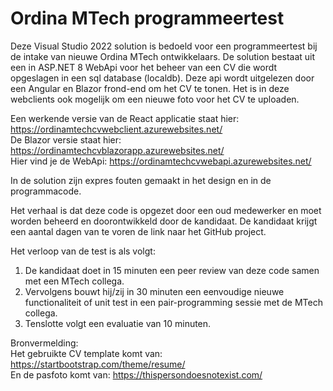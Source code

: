 # Ordina MTech programmeertest

Deze Visual Studio 2022 solution is bedoeld voor een programmeertest bij de intake van nieuwe Ordina MTech ontwikkelaars.
De solution bestaat uit een in ASP.NET 8 WebApi voor het beheer van een CV die wordt opgeslagen in een sql database (localdb). Deze api wordt uitgelezen door een Angular en Blazor frond-end om het CV te tonen. 
Het is in deze webclients ook mogelijk om een nieuwe foto voor het CV te uploaden.

Een werkende versie van de React applicatie staat hier: https://ordinamtechcvwebclient.azurewebsites.net/
\
De Blazor versie staat hier: https://ordinamtechcvblazorapp.azurewebsites.net/ 
\
Hier vind je de WebApi: https://ordinamtechcvwebapi.azurewebsites.net/

In de solution zijn expres fouten gemaakt in het design en in de programmacode.

Het verhaal is dat deze code is opgezet door een oud medewerker en moet worden beheerd en doorontwikkeld door de kandidaat.
De kandidaat krijgt een aantal dagen van te voren de link naar het GitHub project.

Het verloop van de test is als volgt:
1. De kandidaat doet in 15 minuten een peer review van deze code samen met een MTech collega.
2. Vervolgens bouwt hij/zij in 30 minuten een eenvoudige nieuwe functionaliteit of unit test in een pair-programming sessie met de MTech collega.
3. Tenslotte volgt een evaluatie van 10 minuten.

Bronvermelding:\
Het gebruikte CV template komt van: https://startbootstrap.com/theme/resume/
\
En de pasfoto komt van: https://thispersondoesnotexist.com/
